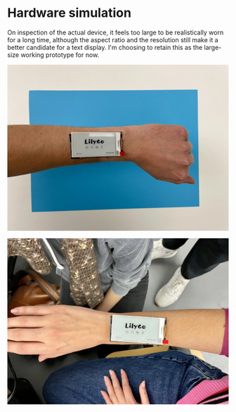 # Hardware simulation

On inspection of the actual device, it feels too large to be realistically worn for a long time, although the aspect ratio and the resolution still make it a better candidate for a text display. I'm choosing to retain this as the large-size working prototype for now.

![Male hand](./img/2022-12-07_lilygo-srcreen-male.webp)

![Female hand](./img/2022-12-07_lilygo-srcreen-female.webp)

